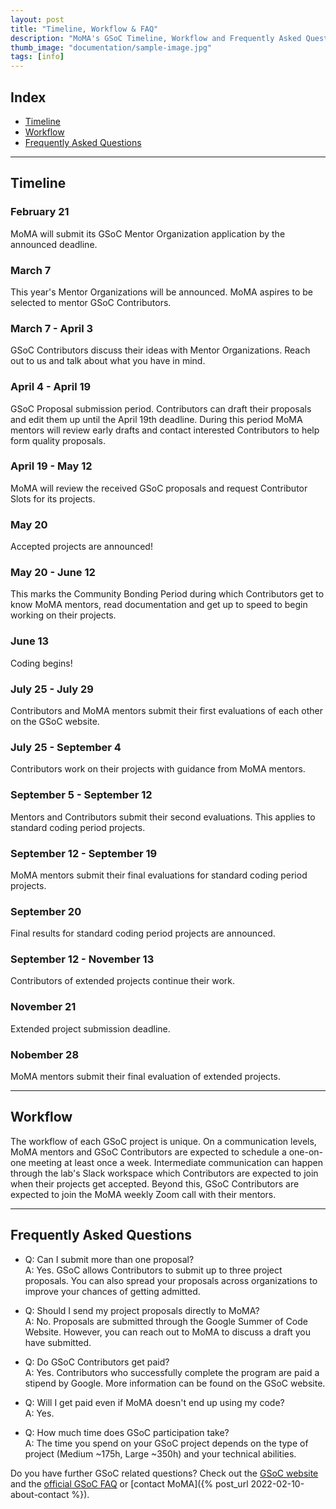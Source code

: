 ```yaml
---
layout: post
title: "Timeline, Workflow & FAQ"
description: "MoMA's GSoC Timeline, Workflow and Frequently Asked Questions."
thumb_image: "documentation/sample-image.jpg"
tags: [info]
---
```


## Index
- [Timeline](#timeline)
- [Workflow](#workflow)
- [Frequently Asked Questions](#frequently-asked-questions)

---

## Timeline

### February 21
MoMA will submit its GSoC Mentor Organization application by the announced deadline.

### March 7
This year's Mentor Organizations will be announced. MoMA aspires to be selected to mentor GSoC Contributors.

### March 7 - April 3
GSoC Contributors discuss their ideas with Mentor Organizations. Reach out to us and talk about what you have in mind.

### April 4 - April 19
GSoC Proposal submission period. Contributors can draft their proposals and edit them up until the April 19th deadline. During this period MoMA mentors will review early drafts and contact interested Contributors to help form quality proposals.

### April 19 - May 12
MoMA will review the received GSoC proposals and request Contributor Slots for its projects.

### May 20
Accepted projects are announced!

### May 20 - June 12
This marks the Community Bonding Period during which Contributors get to know MoMA mentors, read documentation and get up to speed to begin working on their projects.

### June 13
Coding begins!

### July 25 - July 29
Contributors and MoMA mentors submit their first evaluations of each other on the GSoC website.

### July 25 - September 4
Contributors work on their projects with guidance from MoMA mentors.

### September 5 - September 12
Mentors and Contributors submit their second evaluations. This applies to standard coding period projects.

### September 12 - September 19
MoMA mentors submit their final evaluations for standard coding period projects.

### September 20
Final results for standard coding period projects are announced.

### September 12 - November 13
Contributors of extended projects continue their work.

### November 21
Extended project submission deadline.

### Nobember 28
MoMA mentors submit their final evaluation of extended projects.

---

## Workflow
The workflow of each GSoC project is unique. On a communication levels, MoMA mentors and GSoC Contributors are expected to schedule a one-on-one meeting at least once a week. Intermediate communication can happen through the lab's Slack workspace which Contributors are expected to join when their projects get accepted. Beyond this, GSoC Contributors are expected to join the MoMA weekly Zoom call with their mentors.

---

## Frequently Asked Questions
- Q: Can I submit more than one proposal?  
A: Yes. GSoC allows Contributors to submit up to three project proposals. You can also spread your proposals across organizations to improve your chances of getting admitted.

- Q: Should I send my project proposals directly to MoMA?  
A: No. Proposals are submitted through the Google Summer of Code Website. However, you can reach out to MoMA to discuss a draft you have submitted.

- Q: Do GSoC Contributors get paid?  
A: Yes. Contributors who successfully complete the program are paid a stipend by Google. More information can be found on the GSoC website.

- Q: Will I get paid even if MoMA doesn't end up using my code?  
A: Yes.

- Q: How much time does GSoC participation take?  
A: The time you spend on your GSoC project depends on the type of project (Medium \~175h, Large \~350h) and your technical abilities.

Do you have further GSoC related questions? Check out the [GSoC website](https://summerofcode.withgoogle.com/) and the [official GSoC FAQ](https://developers.google.com/open-source/gsoc/faq) or [contact MoMA]({% post_url 2022-02-10-about-contact %}).